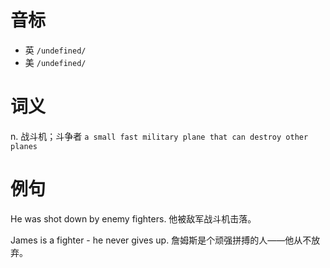 # 音标

- 英 `/undefined/`
- 美 `/undefined/`

# 词义

n. 战斗机；斗争者
`a small fast military plane that can destroy other planes`

# 例句

He was shot down by enemy fighters.
他被敌军战斗机击落。

James is a fighter - he never gives up.
詹姆斯是个顽强拼搏的人——他从不放弃。


